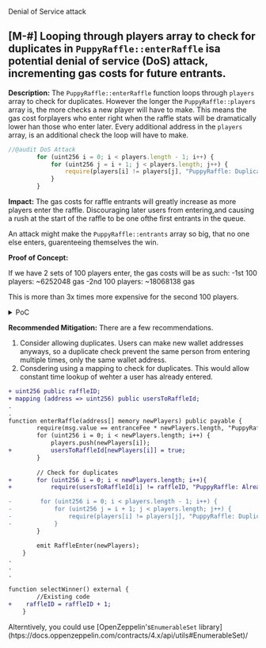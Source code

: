 Denial of Service attack


## [M-#] Looping through players array to check for duplicates in `PuppyRaffle::enterRaffle` isa potential denial of service (DoS) attack, incrementing gas costs for future entrants.

**Description:** The `PuppyRaffle::enterRaffle` function loops through `players` array to check for duplicates. However the longer the `PuppyRaffle::players` array is, the more checks a new player will have to make. This means the gas cost forplayers who enter right when the raffle stats will be dramatically lower han those who enter later. Every additional address in the `players` array, is an additional check the loop will have to make.

```javascript
//@audit DoS Attack
        for (uint256 i = 0; i < players.length - 1; i++) {
            for (uint256 j = i + 1; j < players.length; j++) {
                require(players[i] != players[j], "PuppyRaffle: Duplicate player");
            }
        }
```

**Impact:** The gas costs for raffle entrants will greatly increase as more players enter the raffle. Discouraging later users from entering,and causing a rush at the start of the raffle to be one ofthe first entrants in the queue.

An attack might make the `PuppyRaffle::entrants` array so big, that no one else enters, guarenteeing themselves the win.

**Proof of Concept:**

If we have 2 sets of 100 players enter, the gas costs will be as such:
-1st 100 players: ~6252048 gas
-2nd 100 players: ~18068138 gas

This is more than 3x times more expensive for the second 100 players.

<details>
<summary>PoC</summary>
Place the following test into `PuppyRaffleTest.t.sol` 

```javascript
    function test_denialOfService() public {
        vm.txGasPrice(1);

        //Let's enter 100 players

        uint256 playersNum = 100;
        address[] memory newPlayers = new address[](playersNum);
        for(uint256 i = 0; i<playersNum; i++){
            newPlayers[i] = address(i);
        }

        //see how much gas it costs
        uint256 gasStart = gasleft();
        puppyRaffle.enterRaffle{value: entranceFee * newPlayers.length}(newPlayers);
        uint256 gasEnd = gasleft();

        uint256 gasUsedFirst = (gasStart - gasEnd) * tx.gasprice;

        console.log("Gas cost of the first 100 players" , gasUsedFirst);

        //Second 100 players
        address[] memory newPlayersTwo = new address[](playersNum);
        for(uint256 i = 0; i<playersNum; i++){
            newPlayersTwo[i] = address(i + playersNum);
        }

        //see how much gas it costs
        uint256 gasStartSecond = gasleft();
        puppyRaffle.enterRaffle{value: entranceFee * newPlayersTwo.length}(newPlayersTwo);
        uint256 gasEndSecond = gasleft();

        uint256 gasUsedSecond = (gasStartSecond - gasEndSecond) * tx.gasprice;

        console.log("Gas cost of the second 100 players" , gasUsedSecond);

        assert(gasUsedFirst < gasEndSecond);
    }
```
</details>

**Recommended Mitigation:** There are a few recommendations. 

1. Consider allowing duplicates. Users can make new wallet addresses anyways, so a duplicate check prevent the same person from entering multiple times, only the same wallet address.
2. Consdering using a mapping to check for duplicates. This would allow constant time lookup of wehter a user has already entered.

```diff
+ uint256 public raffleID;
+ mapping (address => uint256) public usersToRaffleId;
.
.
function enterRaffle(address[] memory newPlayers) public payable {
        require(msg.value == entranceFee * newPlayers.length, "PuppyRaffle: Must send enough to enter raffle");
        for (uint256 i = 0; i < newPlayers.length; i++) {
            players.push(newPlayers[i]);
+           usersToRaffleId[newPlayers[i]] = true;
        }
        
        // Check for duplicates
+       for (uint256 i = 0; i < newPlayers.length; i++){
+           require(usersToRaffleId[i] != raffleID, "PuppyRaffle: Already a participant");

-        for (uint256 i = 0; i < players.length - 1; i++) {
-            for (uint256 j = i + 1; j < players.length; j++) {
-                require(players[i] != players[j], "PuppyRaffle: Duplicate player");
-            }
        }

        emit RaffleEnter(newPlayers);
    }
.
.
.

function selectWinner() external {
        //Existing code
+    raffleID = raffleID + 1;        
    }
```

Alterntively, you could use [OpenZeppelin's`EnumerableSet` library]
(htps://docs.oppenzeppelin.com/contracts/4.x/api/utils#EnumerableSet)/